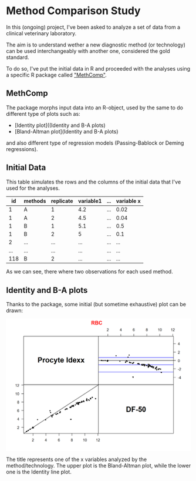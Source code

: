 # Method Comparison Study

In this (ongoing) project, I've been asked to analyze a set of data from a clinical veterinary laboratory.

The aim is to understand wether a new diagnostic method (or technology) can be used interchangeably with another one, considered the gold standard.

To do so, I've put the initial data in R and proceeded with the analyses using a specific R package called ["MethComp"](https://cran.r-project.org/web/packages/MethComp/MethComp.pdf).

## MethComp
The package morphs input data into an R-object, used by the same to do different type of plots such as:
* [Identity plot]((Identity and B-A plots)
* [Bland-Altman plot](Identity and B-A plots)

and also different type of regression models (Passing-Bablock or Deming regressions).

## Initial Data
This table simulates the rows and the columns of the initial data that I've used for the analyses.

id | methods | replicate | variable1 | ... | variable x
---|---------|-----------|-----------|-----|------------
1 |  A  | 1| 4.2|...|0.02
1 |  A  |2|4.5|...|0.04
1|B|1|5.1|...|0.5
1|B|2|5|...|0.1
2|...|...|...|...|...
...|...|...|...|...|...
118|B|2|...|...|...

As we can see, there where two observations for each used method.

## Identity and B-A plots
Thanks to the package, some initial (but sometime exhaustive) plot can be drawn:

<img src="img/BA.png" align="center" />

 The title represents one of the x variables analyzed by the method/technology.
 The upper plot is the Bland-Altman plot, while the lower one is the Identity line plot. 

